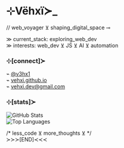 # ⊹Vëhxï≻_  

// web_voyager ⊻ shaping_digital_space ⊸  

≫ current_stack: exploring_web_dev  
≫ interests: web_dev ⊻ JS ⊻ AI ⊻ automation  

### ⊹[connect]≻  
⌁ [@v3hx1](https://twitter.com/v3hx1)  
⌁ [vehxi.github.io](https://vehxi.github.io/)  
⌁ vehxi.dev@gmail.com

### ⊹[stats]≻  
![GitHub Stats](https://github-readme-stats.vercel.app/api?username=vehxi&show_icons=true&theme=radical)  
![Top Languages](https://github-readme-stats.vercel.app/api/top-langs/?username=vehxi&layout=compact&theme=radical)  

/* less_code ⊻ more_thoughts ⊻ */  
≻≻≻[END]≺≺≺
